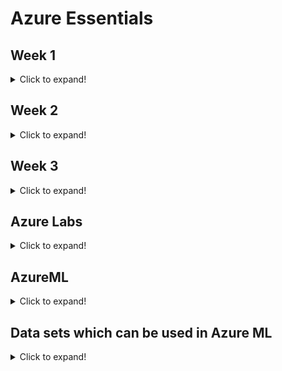 
# Azure Essentials 

## Week 1
<details>
 <summary>Click to expand!</summary>
 
### Module 1 - Azure Landscape & Design Patterns - An Overview (~15 mins)
<details>
  <summary>Click to expand!</summary>
  
  ## Heading
  1. A numbered
  2. list
     * With some
     * Sub bullets
</details>

### Module 2 - Why use Azure Cloud? (~15 mins)
<details>
  <summary>Click to expand!</summary>
  
  ## Heading
  1. A numbered
  2. list
     * With some
     * Sub bullets
</details>

### Module 3 - AWS vs Azure - A Perspective (~5 mins)
<details>
  <summary>Click to expand!</summary>
  
  ## Heading
  1. A numbered
  2. list
     * With some
     * Sub bullets
</details>

### Module 4 - Introduction to Microsoft Azure (~15 mins)
<details>
  <summary>Click to expand!</summary>
  
  ## Heading
  1. A numbered
  2. list
     * With some
     * Sub bullets
</details>

### Module 5 - Azure Virtual Machines (~15mins)
<details>
  <summary>Click to expand!</summary>
  
  ## Heading
  1. A numbered
  2. list
     * With some
     * Sub bullets
</details>

### Module 6 - Availability Sets in Azure (~25mins)
<details>
  <summary>Click to expand!</summary>
  
  ## Heading
  1. A numbered
  2. list
     * With some
     * Sub bullets
</details>

### Module 7 - Azure App Service Plan, Resource Groups (~15 mins)
<details>
  <summary>Click to expand!</summary>
  
  ## Heading
  1. A numbered
  2. list
     * With some
     * Sub bullets
</details>
</details>

## Week 2
<details>
  <summary>Click to expand!</summary>
  
### Module 8 - Azure Storage, Blob Storage (~40 mins)
<details>
  <summary>Click to expand!</summary>
  
  ## Heading
  1. A numbered
  2. list
     * With some
     * Sub bullets
</details>

### Module 9 - Azure Table (~10 mins)
<details>
  <summary>Click to expand!</summary>
  
  ## Heading
  1. A numbered
  2. list
     * With some
     * Sub bullets
</details>

### Module 10 - Traffic Manager in Azure (~20mins)
<details>
  <summary>Click to expand!</summary>
  
  ## Heading
  1. A numbered
  2. list
     * With some
     * Sub bullets
</details>

### Module 11 - Networking (~40 mins)
<details>
  <summary>Click to expand!</summary>
  
  ## Heading
  1. A numbered
  2. list
     * With some
     * Sub bullets
</details>

### Module 12 - Azure Web API App (~10 mins)
<details>
  <summary>Click to expand!</summary>
  
  ## Heading
  1. A numbered
  2. list
     * With some
     * Sub bullets
</details>

### Module 13 - Storage Queue (~10 mins)
<details>
  <summary>Click to expand!</summary>
  
  ## Heading
  1. A numbered
  2. list
     * With some
     * Sub bullets
</details>

### Module 14 - Azure Redis Cache (~15 mins)
<details>
  <summary>Click to expand!</summary>
  
  ## Heading
  1. A numbered
  2. list
     * With some
     * Sub bullets
</details>

### Module 15 - Azure Cosmos DB (~25 mins)
<details>
  <summary>Click to expand!</summary>
  
  ## Heading
  1. A numbered
  2. list
     * With some
     * Sub bullets
</details>

### Module 16 - Azure SQL (~10 mins)
<details>
  <summary>Click to expand!</summary>
  
  ## Heading
  1. A numbered
  2. list
     * With some
     * Sub bullets
</details>

### Module 17 - Azure API Management Gateway (~30mins)
<details>
  <summary>Click to expand!</summary>
  
  ## Heading
  1. A numbered
  2. list
     * With some
     * Sub bullets
</details>

### Module 18 - Identity Management in Azure (~30mins)
<details>
  <summary>Click to expand!</summary>
  
  ## Heading
  1. A numbered
  2. list
     * With some
     * Sub bullets
</details>

### Module 19 - Azure Service Bus (~20mins)
<details>
  <summary>Click to expand!</summary>
  
  ## Heading
  1. A numbered
  2. list
     * With some
     * Sub bullets
</details>

### Module 20 - Azure Cognitive Services (~35mins)
<details>
  <summary>Click to expand!</summary>
  
  ## Heading
  1. A numbered
  2. list
     * With some
     * Sub bullets
</details>

### Module 21 - Serverless Computing (~30mins)
<details>
  <summary>Click to expand!</summary>
  
  ## Heading
  1. A numbered
  2. list
     * With some
     * Sub bullets
</details>

### Module 22 - Azure Logic Apps (~25mins)
<details>
  <summary>Click to expand!</summary>
  
  ## Heading
  1. A numbered
  2. list
     * With some
     * Sub bullets
</details>


</details>

## Week 3
<details>
  <summary>Click to expand!</summary>
   
### Module 22 - Azure IoT(~30mins)
<details>
  <summary>Click to expand!</summary>
  
  ## Heading
  1. A numbered
  2. list
     * With some
     * Sub bullets
</details>

### Module 23 - Azure Event Hub (~30mins)
<details>
  <summary>Click to expand!</summary>
  
  ## Heading
  1. A numbered
  2. list
     * With some
     * Sub bullets
</details>

### Module 24 - Azure IoT Hub (~20mins)
<details>
  <summary>Click to expand!</summary>
  
  ## Heading
  1. A numbered
  2. list
     * With some
     * Sub bullets
</details>

### Module 25 - Azure Security Center (~20 mins)
<details>
  <summary>Click to expand!</summary>
  
  ## Heading
  1. A numbered
  2. list
     * With some
     * Sub bullets
</details>

### Module 26 - Azure Monitor (Application Logging) (~20mins)
<details>
  <summary>Click to expand!</summary>
  
  ## Heading
  1. A numbered
  2. list
     * With some
     * Sub bullets
</details>

### Module 27 - Azure Log Analytics(~10mins)
<details>
  <summary>Click to expand!</summary>
  
  ## Heading
  1. A numbered
  2. list
     * With some
     * Sub bullets
</details>

### Module 28 - Azure Key Vault(~10mins)
<details>
  <summary>Click to expand!</summary>
  
  ## Heading
  1. A numbered
  2. list
     * With some
     * Sub bullets
</details>

### Module 29 - Azure Service Fabric - Part 1(~30mins)
<details>
  <summary>Click to expand!</summary>
  
  ## Heading
  1. A numbered
  2. list
     * With some
     * Sub bullets
</details>

### Module 30 - Azure Service Fabric - Part 2 (Demo)(~20mins)
<details>
  <summary>Click to expand!</summary>
  
  ## Heading
  1. A numbered
  2. list
     * With some
     * Sub bullets
</details>

### Module 31 - Azure Data(~20mins)
<details>
  <summary>Click to expand!</summary>
  
  ## Heading
  1. A numbered
  2. list
     * With some
     * Sub bullets
</details>

### Module 32 - Azure SQL Data Warehouse(~10mins)
<details>
  <summary>Click to expand!</summary>
  
  ## Heading
  1. A numbered
  2. list
     * With some
     * Sub bullets
</details>


</details>

## Azure Labs
<details>
  <summary>Click to expand!</summary>
  
### Azure VM
### Azure Networking
### Azure SQL
### Azure Blob
### Azure AppServices WebApps
</details>

##  AzureML
<details>
  <summary>Click to expand!</summary>
  
### Why Azure ML Services?
### AI services offered on Azure
### Why Azure Machine Learning Studio?
### Introduction to Azure ML and Loading Data
### Data Manipulation
### Visualizing Categorical Data
### Visualizing Numerical Data (Mean, Median,Mode)
### Box plot, Scatter plot, Pivot table
### Overview of features in Azure ML
</details>

## Data sets which can be used in Azure ML
<details>
  <summary>Click to expand!</summary>
 
* [CardioGoodFitness.csv](./attachments/CardioGoodFitness.csv)
* [car_sales.csv](./attachments/car_sales.csv)
* [wine.csv](./attachments/wine.csv)
* [wisc_bc_data.csv](./attachments/wisc_bc_data.csv)
* [House_Price_Prediction - New.csv](./attachments/House_Price_Prediction-New.csv)

</details>

